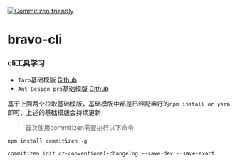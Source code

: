 [![Commitizen friendly](https://img.shields.io/badge/commitizen-friendly-brightgreen.svg)](http://commitizen.github.io/cz-cli/)

# bravo-cli

### cli工具学习

+ `Taro`基础模版 [Github](https://github.com/Bravo123/template-taro)
+ `Ant Design pro`基础模版 [Github](https://github.com/Bravo123/template-ant-design-pro)

基于上面两个拉取基础模版，基础模版中都是已经配置好的`npm install or yarn`即可，上述的基础模版会持续更新


> 首次使用commitizen需要执行以下命令

```
npm install commitizen -g

commitizen init cz-conventional-changelog --save-dev --save-exact
```